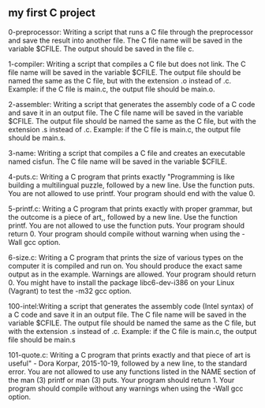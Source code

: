 ## my first C project


0-preprocessor: Writing a script that runs a C file through the preprocessor and save the result into another file.
The C file name will be saved in the variable $CFILE.
The output should be saved in the file c.


1-compiler: Writing a script that compiles a C file but does not link.
The C file name will be saved in the variable $CFILE.
The output file should be named the same as the C file, but with the extension .o instead of .c.
Example: if the C file is main.c, the output file should be main.o.


2-assembler: Writing a script that generates the assembly code of a C code and save it in an output file.
The C file name will be saved in the variable $CFILE.
The output file should be named the same as the C file, but with the extension .s instead of .c.
Example: if the C file is main.c, the output file should be main.s.


3-name: Writing a script that compiles a C file and creates an executable named cisfun.
The C file name will be saved in the variable $CFILE.


4-puts.c: Writing a C program that prints exactly "Programming is like building a multilingual puzzle, followed by a new line.
Use the function puts.
You are not allowed to use printf.
Your program should end with the value 0.


5-printf.c: Writing a C program that prints exactly with proper grammar, but the outcome is a piece of art,, followed by a new line.
Use the function printf.
You are not allowed to use the function puts.
Your program should return 0.
Your program should compile without warning when using the -Wall gcc option.


6-size.c: Writing a C program that prints the size of various types on the computer it is compiled and run on.
You should produce the exact same output as in the example.
Warnings are allowed.
Your program should return 0.
You might have to install the package libc6-dev-i386 on your Linux (Vagrant) to test the -m32 gcc option.


100-intel:Writing a script that generates the assembly code (Intel syntax) of a C code and save it in an output file.
The C file name will be saved in the variable $CFILE.
The output file should be named the same as the C file, but with the extension .s instead of .c.
Example: if the C file is main.c, the output file should be main.s


101-quote.c: Writing a C program that prints exactly and that piece of art is useful" - Dora Korpar, 2015-10-19, followed by a new line, to the standard error.
You are not allowed to use any functions listed in the NAME section of the man (3) printf or man (3) puts.
Your program should return 1.
Your program should compile without any warnings when using the -Wall gcc option.
